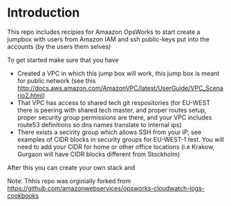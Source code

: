 Introduction
============
This repo includes recipies for Amaazon OpsWorks to start create a jumpbox with users from Amazon IAM and ssh public-keys put into the accounts (by the users them selves)
 
 To get started make sure that you have
 - Created a VPC in which this jump box will work, this jump box is meant for public network (see this http://docs.aws.amazon.com/AmazonVPC/latest/UserGuide/VPC_Scenario2.html)
 - That VPC has access to shared tech git respositories (for EU-WEST there is peering with shared tech master, and proper routes setup, proper security group permissions are there, and your VPC includes route53 definitions so dns names translate to internal ips)
 - There exists a secirity group which allows SSH from your IP, see examples of CIDR blocks in security groups for EU-WEST-1 test. You will need to add your CIDR for home or other office locations (i.e Krakow, Gurgaon will have CIDR blocks different from Stockholm)

After this you can create your own stack and 

Note: Thhis repo was orginially forked from https://github.com/amazonwebservices/opsworks-cloudwatch-logs-cookbooks


